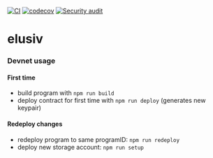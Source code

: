 [![CI](https://github.com/elusivcash/elusiv/actions/workflows/test.yaml/badge.svg)](https://github.com/elusivcash/elusiv/actions/workflows/test.yaml) [![codecov](https://codecov.io/gh/elusivcash/elusiv/branch/master/graph/badge.svg?token=E6EBAGCE0M)](https://codecov.io/gh/elusivcash/elusiv) [![Security audit](https://github.com/elusivcash/elusiv/actions/workflows/audit.yaml/badge.svg)](https://github.com/elusivcash/elusiv/actions/workflows/audit.yaml)

# elusiv
### Devnet usage
#### First time
- build program with `npm run build`
- deploy contract for first time with `npm run deploy` (generates new keypair)

#### Redeploy changes
- redeploy program to same programID: `npm run redeploy`
- deploy new storage account: `npm run setup`
